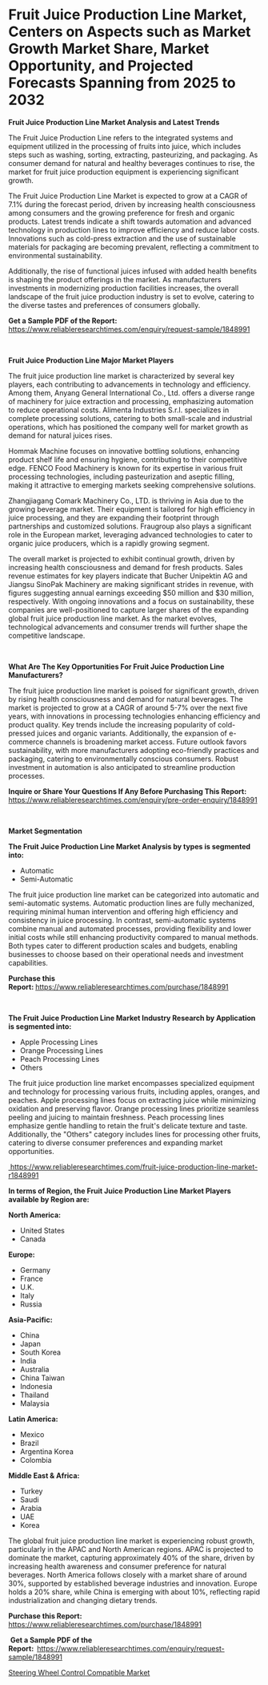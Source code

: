 <p><h1>Fruit Juice Production Line Market, Centers on Aspects such as Market Growth Market Share, Market Opportunity, and Projected Forecasts Spanning from 2025 to 2032</h1></p><p><strong>Fruit Juice Production Line Market Analysis and Latest Trends</strong></p>
<p><p>The Fruit Juice Production Line refers to the integrated systems and equipment utilized in the processing of fruits into juice, which includes steps such as washing, sorting, extracting, pasteurizing, and packaging. As consumer demand for natural and healthy beverages continues to rise, the market for fruit juice production equipment is experiencing significant growth. </p><p>The Fruit Juice Production Line Market is expected to grow at a CAGR of 7.1% during the forecast period, driven by increasing health consciousness among consumers and the growing preference for fresh and organic products. Latest trends indicate a shift towards automation and advanced technology in production lines to improve efficiency and reduce labor costs. Innovations such as cold-press extraction and the use of sustainable materials for packaging are becoming prevalent, reflecting a commitment to environmental sustainability.</p><p>Additionally, the rise of functional juices infused with added health benefits is shaping the product offerings in the market. As manufacturers investments in modernizing production facilities increases, the overall landscape of the fruit juice production industry is set to evolve, catering to the diverse tastes and preferences of consumers globally.</p></p>
<p><strong>Get a Sample PDF of the Report:&nbsp;</strong> <a href="https://www.reliableresearchtimes.com/enquiry/request-sample/1848991?utm_campaign=3056&utm_medium=2&utm_source=Github&utm_content=ia&utm_term=11042025&utm_id=fruit-juice-production-line">https://www.reliableresearchtimes.com/enquiry/request-sample/1848991</a></p>
<p>&nbsp;</p>
<p><strong>Fruit Juice Production Line Major Market Players</strong></p>
<p><p>The fruit juice production line market is characterized by several key players, each contributing to advancements in technology and efficiency. Among them, Anyang General International Co., Ltd. offers a diverse range of machinery for juice extraction and processing, emphasizing automation to reduce operational costs. Alimenta Industries S.r.l. specializes in complete processing solutions, catering to both small-scale and industrial operations, which has positioned the company well for market growth as demand for natural juices rises.</p><p>Hommak Machine focuses on innovative bottling solutions, enhancing product shelf life and ensuring hygiene, contributing to their competitive edge. FENCO Food Machinery is known for its expertise in various fruit processing technologies, including pasteurization and aseptic filling, making it attractive to emerging markets seeking comprehensive solutions.</p><p>Zhangjiagang Comark Machinery Co., LTD. is thriving in Asia due to the growing beverage market. Their equipment is tailored for high efficiency in juice processing, and they are expanding their footprint through partnerships and customized solutions. Fraugroup also plays a significant role in the European market, leveraging advanced technologies to cater to organic juice producers, which is a rapidly growing segment.</p><p>The overall market is projected to exhibit continual growth, driven by increasing health consciousness and demand for fresh products. Sales revenue estimates for key players indicate that Bucher Unipektin AG and Jiangsu SinoPak Machinery are making significant strides in revenue, with figures suggesting annual earnings exceeding $50 million and $30 million, respectively. With ongoing innovations and a focus on sustainability, these companies are well-positioned to capture larger shares of the expanding global fruit juice production line market. As the market evolves, technological advancements and consumer trends will further shape the competitive landscape.</p></p>
<p>&nbsp;</p>
<p><strong>What Are The Key Opportunities For Fruit Juice Production Line Manufacturers?</strong></p>
<p><p>The fruit juice production line market is poised for significant growth, driven by rising health consciousness and demand for natural beverages. The market is projected to grow at a CAGR of around 5-7% over the next five years, with innovations in processing technologies enhancing efficiency and product quality. Key trends include the increasing popularity of cold-pressed juices and organic variants. Additionally, the expansion of e-commerce channels is broadening market access. Future outlook favors sustainability, with more manufacturers adopting eco-friendly practices and packaging, catering to environmentally conscious consumers. Robust investment in automation is also anticipated to streamline production processes.</p></p>
<p><strong>Inquire or Share Your Questions If Any Before Purchasing This Report:</strong> <a href="https://www.reliableresearchtimes.com/enquiry/pre-order-enquiry/1848991?utm_campaign=3056&utm_medium=2&utm_source=Github&utm_content=ia&utm_term=11042025&utm_id=fruit-juice-production-line">https://www.reliableresearchtimes.com/enquiry/pre-order-enquiry/1848991</a></p>
<p>&nbsp;</p>
<p><strong>Market Segmentation</strong></p>
<p><strong>The Fruit Juice Production Line Market Analysis by types is segmented into:</strong></p>
<p><ul><li>Automatic</li><li>Semi-Automatic</li></ul></p>
<p><p>The fruit juice production line market can be categorized into automatic and semi-automatic systems. Automatic production lines are fully mechanized, requiring minimal human intervention and offering high efficiency and consistency in juice processing. In contrast, semi-automatic systems combine manual and automated processes, providing flexibility and lower initial costs while still enhancing productivity compared to manual methods. Both types cater to different production scales and budgets, enabling businesses to choose based on their operational needs and investment capabilities.</p></p>
<p><strong>Purchase this Report:&nbsp;</strong><a href="https://www.reliableresearchtimes.com/purchase/1848991?utm_campaign=3056&utm_medium=2&utm_source=Github&utm_content=ia&utm_term=11042025&utm_id=fruit-juice-production-line">https://www.reliableresearchtimes.com/purchase/1848991</a></p>
<p>&nbsp;</p>
<p><strong>The Fruit Juice Production Line Market Industry Research by Application is segmented into:</strong></p>
<p><ul><li>Apple Processing Lines</li><li>Orange Processing Lines</li><li>Peach Processing Lines</li><li>Others</li></ul></p>
<p><p>The fruit juice production line market encompasses specialized equipment and technology for processing various fruits, including apples, oranges, and peaches. Apple processing lines focus on extracting juice while minimizing oxidation and preserving flavor. Orange processing lines prioritize seamless peeling and juicing to maintain freshness. Peach processing lines emphasize gentle handling to retain the fruit's delicate texture and taste. Additionally, the "Others" category includes lines for processing other fruits, catering to diverse consumer preferences and expanding market opportunities.</p></p>
<p><a href="https://www.reliableresearchtimes.com/fruit-juice-production-line-market-r1848991?utm_campaign=3056&utm_medium=2&utm_source=Github&utm_content=ia&utm_term=11042025&utm_id=fruit-juice-production-line">&nbsp;https://www.reliableresearchtimes.com/fruit-juice-production-line-market-r1848991</a></p>
<p><strong>In terms of Region, the Fruit Juice Production Line Market Players available by Region are:</strong></p>
<p>
    <p> <strong> North America: </strong>
        <ul>
            <li>United States</li>
            <li>Canada</li>
        </ul>
        </p> 
    <p> <strong> Europe: </strong>
        <ul>
            <li>Germany</li>
            <li>France</li>
            <li>U.K.</li>
            <li>Italy</li>
            <li>Russia</li>
        </ul>
        </p> 
    <p> <strong> Asia-Pacific: </strong>
        <ul>
            <li>China</li>
            <li>Japan</li>
            <li>South Korea</li>
            <li>India</li>
            <li>Australia</li>
            <li>China Taiwan</li>
            <li>Indonesia</li>
            <li>Thailand</li>
            <li>Malaysia</li>
        </ul>
        </p> 
    <p> <strong> Latin America: </strong>
        <ul>
            <li>Mexico</li>
            <li>Brazil</li>
            <li>Argentina Korea</li>
            <li>Colombia</li>
        </ul>
        </p> 
    <p> <strong> Middle East & Africa: </strong>
        <ul>
            <li>Turkey</li>
            <li>Saudi</li>
            <li>Arabia</li>
            <li>UAE</li>
            <li>Korea</li>
        </ul>
    </p>
    </p>
<p><p>The global fruit juice production line market is experiencing robust growth, particularly in the APAC and North American regions. APAC is projected to dominate the market, capturing approximately 40% of the share, driven by increasing health awareness and consumer preference for natural beverages. North America follows closely with a market share of around 30%, supported by established beverage industries and innovation. Europe holds a 20% share, while China is emerging with about 10%, reflecting rapid industrialization and changing dietary trends.</p></p>
<p><strong>Purchase this Report: </strong><a href="https://www.reliableresearchtimes.com/purchase/1848991?utm_campaign=3056&utm_medium=2&utm_source=Github&utm_content=ia&utm_term=11042025&utm_id=fruit-juice-production-line">https://www.reliableresearchtimes.com/purchase/1848991</a></p>
<p>&nbsp;<strong>Get a Sample PDF of the Report:&nbsp;&nbsp;</strong><a href="https://www.reliableresearchtimes.com/enquiry/request-sample/1848991?utm_campaign=3056&utm_medium=2&utm_source=Github&utm_content=ia&utm_term=11042025&utm_id=fruit-juice-production-line">https://www.reliableresearchtimes.com/enquiry/request-sample/1848991</a></p>
<p><strong></strong></p>
<p><p><a href="https://github.com/kreilkoffas4/Market-Research-Report-List-1/blob/main/steering-wheel-control-compatible-market.md?utm_campaign=3056&utm_medium=2&utm_source=Github&utm_content=ia&utm_term=11042025&utm_id=fruit-juice-production-line">Steering Wheel Control Compatible Market</a></p></p>